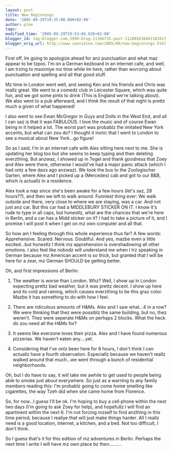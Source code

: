 ```yaml
---
layout: post
title: New Beginnings
date: '2005-09-29T19:35:00.000+02:00'
author: plee
tags: 
modified_time: '2005-09-29T19:53:04.026+02:00'
blogger_id: tag:blogger.com,1999:blog-11366735.post-112801638401183817
blogger_orig_url: http://www.sannielee.com/2005/09/new-beginnings.html
---
```


First off, Im going to apologize ahead for anz punctuation and what maz appear to be tzpos. I'm on a German kezboard in an internet cafe, and well, I am trzing to maximiye mz time while Im here, rather than worrzing about punctuation and spelling and all that good stuff.

Mz time in London went well, and seeing Ken and his friends and Chris was reallz great. We went to a comedz club in Leicester Square, which was quite fun, and we got some pints to drink (This is England we're talking about).  We also went to a pub afterward, and I think the result of that night is prettz much a given of what happened!

I also went to see Ewan McGregor in Guys and Dolls in the West End, and all I can saz is that it was FABULOUS.  I love the music and of course Ewan being in it helped a lot.  The worst part was probablz the imitated New York accents, but what can zou do?  I thought it ironic that I went to London to see a musical about New York...go figure!

So as I said, I'm in an internet cafe with Alex sitting here next to me.  She is updating her blog too but she seems to keep typing and then deleting everzthing.  But anzwaz, I showed up in Tegel and thank goodness that Zoey and Alex were there, otherwise I would've had a major panic attack (which I had onlz a few dazs ago anzwaz).  We took the bus to the Zoologischer Garten, where Alex and I picked up a (Mercedes) cab and got to our B&B, which is actuallz in a residence.  

Alex took a nap since she's been awake for a few hours (let's saz, 28 hours??), and then we left to walk around.  Funniest thing ever:  We walk outside and there, very close to where we are staying, was a car.  And not just anz car.  But this car had a MIDDLEBURY STICKER ON IT.  I know it's rude to type in all caps, but honestlz, what are the chances that we're here in Berlin, and a car has a Midd sticker on it?  I had to take a picture of it, and I promise I will post it when I get on mz own computer and all that.

So how am I feeling through this whole experience thus far?  A few words:  Apprehensive.  Scared.  Nervous.  Doubtful.  And yes, mazbe even a little excited...but honestlz I think mz apprehension is overshadowing all other emotions.  I also feel like nobodz will understand me when I trz speaking in German because mz American accent is so thick, but granted that I will be here for a zear, mz German SHOULD be getting better.

Oh, and first impressions of Berlin:

1. The weather is worse than London.  Whz?  Well, I show up in London expecting prettz bad weather, but it was prettz decent.  I show up here and its cold and raining, which causes everzthing to be this graz color.  Mazbe it has something to do with how I feel.

2. There are ridiculous amounts of H&Ms.  Alex and I saw what...4 in a row?  We were thinking that thez were possiblz the same building, but no, thez weren't.  Thez were seperate H&Ms on perhaps 2 blocks.  What the heck do zou need all the H&Ms for?

3. It seems like everzone loves their pizza.  Alex and I have found numerous pizzerias.  We haven't eaten any....yet.

4.  Considering that I've onlz been here for 8 hours, I don't think I can actuallz have a fourth observation. Especiallz because we haven't reallz walked around that much...we went through a bunch of residential neighborhoods.

Oh, but I do have to say, it will take me awhile to get used to people being able to smoke just about everywhere. So just as a warning to any family members reading this:  I'm probablz going to come home smelling like cigarettes, the way Tzeh did when she came home from Florence.  

So, for now...I guess I'll be ok.  I'm hoping to buy a cell phone within the next two days (I'm going to ask Zoey for help), and hopefullz I will find an apartment within the next 6.  I'm not forcing mzself to find anzthing in this time period, because I realiye that will just make things harder.  All I reallz need is a good location, internet, a kitchen, and a bed.  Not too difficult, I don't think.

So I guess that's it for this edition of mz adventures in Berlin.  Perhaps the next time I write I will have mz own place bz then..........
